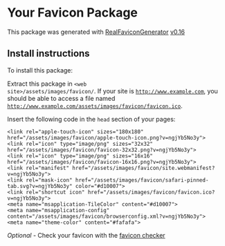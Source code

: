 # Your Favicon Package

This package was generated with [RealFaviconGenerator](https://realfavicongenerator.net/) [v0.16](https://realfavicongenerator.net/change_log#v0.16)

## Install instructions

To install this package:

Extract this package in <code>&lt;web site&gt;/assets/images/favicon/</code>. If your site is <code>http://www.example.com</code>, you should be able to access a file named <code>http://www.example.com/assets/images/favicon/favicon.ico</code>.

Insert the following code in the `head` section of your pages:

    <link rel="apple-touch-icon" sizes="180x180" href="/assets/images/favicon/apple-touch-icon.png?v=ngjYb5No3y">
    <link rel="icon" type="image/png" sizes="32x32" href="/assets/images/favicon/favicon-32x32.png?v=ngjYb5No3y">
    <link rel="icon" type="image/png" sizes="16x16" href="/assets/images/favicon/favicon-16x16.png?v=ngjYb5No3y">
    <link rel="manifest" href="/assets/images/favicon/site.webmanifest?v=ngjYb5No3y">
    <link rel="mask-icon" href="/assets/images/favicon/safari-pinned-tab.svg?v=ngjYb5No3y" color="#d10007">
    <link rel="shortcut icon" href="/assets/images/favicon/favicon.ico?v=ngjYb5No3y">
    <meta name="msapplication-TileColor" content="#d10007">
    <meta name="msapplication-config" content="/assets/images/favicon/browserconfig.xml?v=ngjYb5No3y">
    <meta name="theme-color" content="#fafafa">

*Optional* - Check your favicon with the [favicon checker](https://realfavicongenerator.net/favicon_checker)